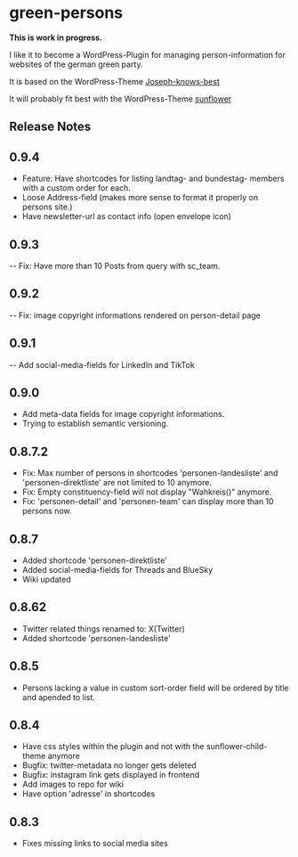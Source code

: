 # green-persons

__This is work in progress.__

I like it to become a WordPress-Plugin for
managing person-information for websites of the german green party.

It is based on the WordPress-Theme [Joseph-knows-best](https://github.com/kre8tiv/Joseph-knows-best)

It will probably fit best with the WordPress-Theme [sunflower](https://github.com/codeispoetry/sunflower)


## Release Notes

## 0.9.4

- Feature: Have shortcodes for listing landtag- and bundestag- members with a
   custom order for each.
- Loose Address-field (makes more sense to format it properly on persons site.)
- Have newsletter-url as contact info (open envelope icon)

## 0.9.3

-- Fix: Have more than 10 Posts from query with sc_team.

## 0.9.2

-- Fix: image copyright informations rendered on person-detail page

## 0.9.1

-- Add social-media-fields for LinkedIn and TikTok

## 0.9.0

- Add meta-data fields for image copyright informations.
- Trying to establish semantic versioning.

## 0.8.7.2

- Fix: Max number of persons in shortcodes 'personen-landesliste' and
  'personen-direktliste' are not limited to 10 anymore.
- Fix: Empty constituency-field will not display "Wahkreis()" anymore.
- Fix: 'personen-detail' and 'personen-team' can display more than 10 persons now.

## 0.8.7

- Added shortcode 'personen-direktliste'
- Added social-media-fields for Threads and BlueSky
- Wiki updated

## 0.8.62

- Twitter related things renamed to: X(Twitter)
- Added shortcode 'personen-landesliste'

## 0.8.5

- Persons lacking a value in custom sort-order field will be ordered by title and apended to list.

## 0.8.4

- Have css styles within the plugin and not with the sunflower-child-theme anymore
- Bugfix: twitter-metadata no longer gets deleted
- Bugfix: instagram link gets displayed in frontend
- Add images to repo for wiki
- Have option 'adresse' in shortcodes

## 0.8.3

- Fixes missing links to social media sites
